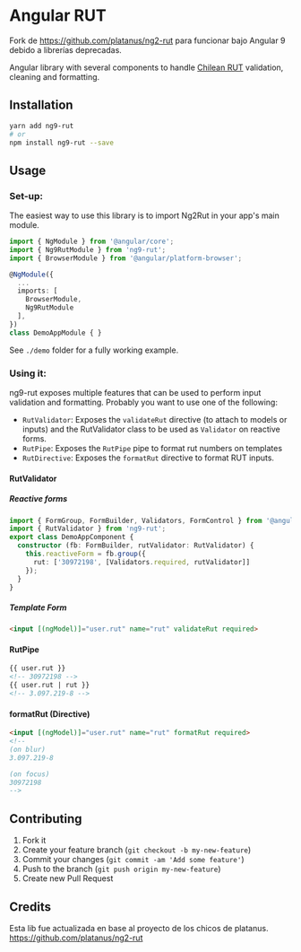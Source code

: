 Angular RUT
=============

Fork de https://github.com/platanus/ng2-rut para funcionar bajo Angular 9 debido a librerías deprecadas.

Angular library with several components to handle [Chilean RUT](https://en.wikipedia.org/wiki/National_identification_number#Chile) validation, cleaning and formatting.

## Installation

```bash
yarn add ng9-rut
# or
npm install ng9-rut --save
```

## Usage

### Set-up:

The easiest way to use this library is to import Ng2Rut in your app's main module.

```typescript
import { NgModule } from '@angular/core';
import { Ng9RutModule } from 'ng9-rut';
import { BrowserModule } from '@angular/platform-browser';

@NgModule({
  ...
  imports: [
    BrowserModule,
    Ng9RutModule
  ],
})
class DemoAppModule { }
```

See `./demo` folder for a fully working example.

### Using it:

ng9-rut exposes multiple features that can be used to perform input validation and formatting. Probably you want to use one of the following:

- `RutValidator`: Exposes the `validateRut` directive (to attach to models or inputs) and the RutValidator class to be used as `Validator` on reactive forms.
- `RutPipe`: Exposes the `RutPipe` pipe to format rut numbers on templates
- `RutDirective`: Exposes the `formatRut` directive to format RUT inputs.

#### RutValidator

##### Reactive forms

```typescript
import { FormGroup, FormBuilder, Validators, FormControl } from '@angular/forms';
import { RutValidator } from 'ng9-rut';
export class DemoAppComponent {
  constructor (fb: FormBuilder, rutValidator: RutValidator) {
    this.reactiveForm = fb.group({
      rut: ['30972198', [Validators.required, rutValidator]]
    });
  }
}

```

##### Template Form
```html
<input [(ngModel)]="user.rut" name="rut" validateRut required>
```

#### RutPipe

```html
{{ user.rut }}
<!-- 30972198 -->
{{ user.rut | rut }}
<!-- 3.097.219-8 -->
```

#### formatRut (Directive)
```html
<input [(ngModel)]="user.rut" name="rut" formatRut required>
<!--
(on blur)
3.097.219-8

(on focus)
30972198
-->
```

## Contributing

1. Fork it
2. Create your feature branch (`git checkout -b my-new-feature`)
3. Commit your changes (`git commit -am 'Add some feature'`)
4. Push to the branch (`git push origin my-new-feature`)
5. Create new Pull Request

## Credits

Esta lib fue actualizada en base al proyecto de los chicos de platanus.
https://github.com/platanus/ng2-rut

